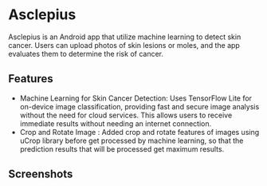 # Asclepius
Asclepius is an Android app that utilize machine learning to detect skin cancer. Users can upload photos of skin lesions or moles, and the app evaluates them to determine the risk of cancer.
## Features
- Machine Learning for Skin Cancer Detection: Uses TensorFlow Lite for on-device image classification, providing fast and secure image analysis without the need for cloud services. This allows users to receive immediate results without needing an internet connection.
- Crop and Rotate Image : Added crop and rotate features of images using uCrop library before get processed by machine learning, so that the prediction results that will be processed get maximum results.
## Screenshots
